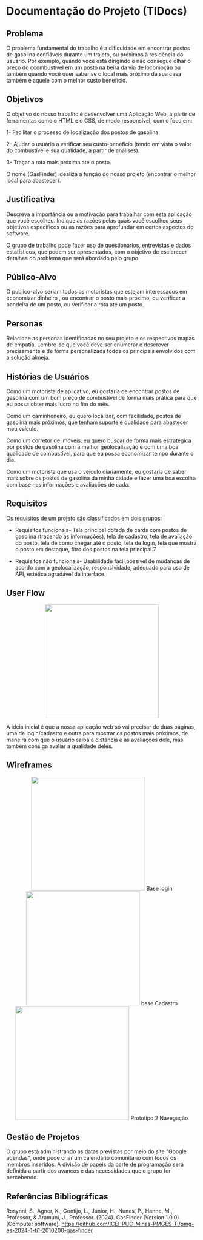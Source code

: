# Documentação do Projeto (TIDocs)

## Problema

O problema fundamental do trabalho é a dificuldade em encontrar postos de gasolina confiáveis durante um trajeto, ou próximos à residência do usuário. Por exemplo, quando você está dirigindo e não consegue olhar o preço do ccombustível em um posto na beira da via de locomoção ou também quando você quer saber se o local mais próximo da sua casa também é aquele com o melhor custo benefício.

## Objetivos

O objetivo do nosso trabalho é desenvolver uma Aplicação Web, a partir de ferramentas como o HTML e o CSS, de modo responsível, com o foco em:

1- Facilitar o processo de localização dos postos de gasolina.

2- Ajudar o usuário a verificar seu custo-benefício (tendo em vista o valor do combustível e sua qualidade, a partir de análises).

3- Traçar a rota mais próxima até o posto.

O nome (GasFinder) idealiza a função do nosso projeto (encontrar o melhor local para abastecer).

## Justificativa

Descreva a importância ou a motivação para trabalhar com esta aplicação que você escolheu. Indique as razões pelas quais você escolheu seus objetivos específicos ou as razões para aprofundar em certos aspectos do software.

O grupo de trabalho pode fazer uso de questionários, entrevistas e dados estatísticos, que podem ser apresentados, com o objetivo de esclarecer detalhes do problema que será abordado pelo grupo.

## Público-Alvo

O publico-alvo seriam todos os motoristas que estejam interessados em economizar dinheiro , ou encontrar o posto mais próximo, ou verificar a bandeira de um posto, ou verificar a rota até um posto.


## Personas

Relacione as personas identificadas no seu projeto e os respectivos mapas de empatia. Lembre-se que você deve ser enumerar e descrever precisamente e de forma personalizada todos os principais envolvidos com a solução almeja.

## Histórias de Usuários

Como um motorista de aplicativo, eu gostaria de encontrar postos de gasolina com um bom preço de combustível de forma mais prática para que eu possa obter mais lucro no fim do mês.

Como um caminhoneiro, eu quero localizar, com facilidade, postos de gasolina mais próximos, que tenham suporte e qualidade para abastecer meu veículo.

Como um corretor de imóveis, eu quero buscar de forma mais estratégica por postos de gasolina com a melhor geolocalização e com uma boa qualidade de combustível, para que eu possa economizar tempo durante o dia.

Como um motorista que usa o veículo diariamente, eu gostaria de saber mais sobre os postos de gasolina da minha cidade e fazer uma boa escolha com base nas informações e avaliações de cada.

## Requisitos

Os requisitos de um projeto são classificados em dois grupos:

- Requisitos funcionais- Tela principal dotada de cards com postos de gasolina (trazendo as informações), tela de cadastro, tela de avaliação do posto, tela de como chegar até o posto, tela de login, tela que mostra o posto em destaque, fitro dos postos na tela principal.7
  
- Requisitos não funcionais- Usabilidade fácil,possível de mudanças de acordo com a geolocalização, responsividade, adequado para uso de API, estética agradável da interface. 


## User Flow

<div align="center">
<img src="https://github.com/saviorosynni/saviorosynni/assets/161331798/6a1bcd26-3d87-42a4-8eb7-b8bfd507f05d" width="300px" />
</div>

A ideia inicial é que a nossa aplicação web só vai precisar de duas páginas, uma de login/cadastro e outra para mostrar os postos mais próximos, de maneira com que o usuário saiba a distância e as avaliações dele, mas também consiga avaliar a qualidade deles.

## Wireframes

<div align="center">
<img src="https://github.com/saviorosynni/saviorosynni/assets/161331798/f9ebe310-2089-4e41-a835-77334454ecea" width="300px" />
 Base login
<img src="https://github.com/saviorosynni/saviorosynni/assets/161331798/192d7577-1d0b-4cc2-977e-27e9314ebeb9" width="300px" />
 base Cadastro
<img src="https://github.com/saviorosynni/saviorosynni/assets/161331798/14ae82a7-0992-4082-8485-beb6c7d70b00" width="300px" />
 Prototipo 2 Navegação
</div>




## Gestão de Projetos

O grupo está administrando as datas previstas por meio do site "Google agendas", onde pode criar um calendário comunitário com todos os membros inseridos.
A divisão de papeis da parte de programação será definida a partir dos avanços e das necessidades que o grupo for percebendo. 

## Referências Bibliográficas

Rosynni, S., Agner, K., Gontijo, L., Júnior, H., Nunes, P., Hanne, M., Professor, & Aramuni, J., Professor. (2024). GasFinder (Version 1.0.0) [Computer software]. https://github.com/ICEI-PUC-Minas-PMGES-TI/pmg-es-2024-1-ti1-2010200-gas-finder
